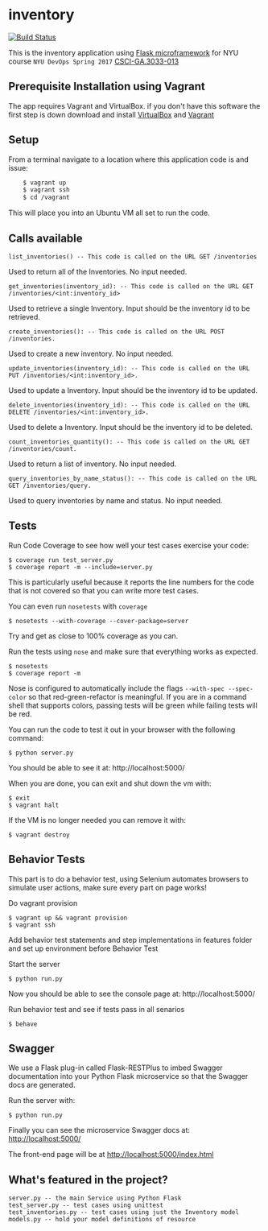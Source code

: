 # inventory

[![Build Status](https://travis-ci.org/NYU-Foxtrot/inventory.svg?branch=master)](https://travis-ci.org/NYU-Foxtrot/inventory)

This is the inventory application using [Flask microframework](http://flask.pocoo.org/) for NYU course `NYU DevOps Spring 2017` [CSCI-GA.3033-013](http://cs.nyu.edu/courses/spring17/CSCI-GA.3033-013/)

## Prerequisite Installation using Vagrant
The app requires Vagrant and VirtualBox. if you don't have this software the first step is down download and install [VirtualBox](https://www.virtualbox.org/) and [Vagrant](https://www.vagrantup.com/)

## Setup
From a terminal navigate to a location where this application code is and issue:
```bash
    $ vagrant up
    $ vagrant ssh
    $ cd /vagrant
```
This will place you into an Ubuntu VM all set to run the code.

## Calls available

    list_inventories() -- This code is called on the URL GET /inventories
Used to return all of the Inventories. No input needed.

    get_inventories(inventory_id): -- This code is called on the URL GET /inventories/<int:inventory_id>
Used to retrieve a single Inventory. Input should be the inventory id to be retrieved.

    create_inventories(): -- This code is called on the URL POST /inventories.
Used to create a new inventory. No input needed.

    update_inventories(inventory_id): -- This code is called on the URL PUT /inventories/<int:inventory_id>.
Used to update a Inventory. Input should be the inventory id to be updated.

    delete_inventories(inventory_id): -- This code is called on the URL DELETE /inventories/<int:inventory_id>. 
Used to delete a Inventory. Input should be the inventory id to be deleted.

    count_inventories_quantity(): -- This code is called on the URL GET /inventories/count.
Used to return a list of inventory. No input needed.

    query_inventories_by_name_status(): -- This code is called on the URL GET /inventories/query.
Used to query inventories by name and status. No input needed.
    
## Tests

Run Code Coverage to see how well your test cases exercise your code:

    $ coverage run test_server.py
    $ coverage report -m --include=server.py

This is particularly useful because it reports the line numbers for the code that is not covered so that you can write more test cases.

You can even run `nosetests` with `coverage`

    $ nosetests --with-coverage --cover-package=server

Try and get as close to 100% coverage as you can.

Run the tests using `nose` and make sure that everything works as expected.

    $ nosetests
    $ coverage report -m

Nose is configured to automatically include the flags `--with-spec --spec-color` so that red-green-refactor is meaningful. If you are in a command shell that supports colors, passing tests will be green while failing tests will be red.

You can run the code to test it out in your browser with the following command:

    $ python server.py

You should be able to see it at: http://localhost:5000/

When you are done, you can exit and shut down the vm with:

    $ exit
    $ vagrant halt

If the VM is no longer needed you can remove it with:

    $ vagrant destroy
    

## Behavior Tests

This part is to do a behavior test, using Selenium automates browsers to simulate user actions, make sure every part on page works!

Do vagrant provision

    $ vagrant up && vagrant provision
    $ vagrant ssh

Add behavior test statements and step implementations in features folder and set up environment before Behavior Test

Start the server

    $ python run.py

Now you should be able to see the console page at: http://localhost:5000/

Run behavior test and see if tests pass in all senarios 

    $ behave 


## Swagger

We use a Flask plug-in called Flask-RESTPlus to imbed Swagger documentation into your Python Flask microservice so that the Swagger docs are generated.

Run the server with:
    
    $ python run.py

Finally you can see the microservice Swagger docs at: [http://localhost:5000/](http://localhost:5000/)

The front-end page will be at [http://localhost:5000/index.html](http://localhost:5000/index.html/)

## What's featured in the project?

    server.py -- the main Service using Python Flask
    test_server.py -- test cases using unittest
    test_inventories.py -- test cases using just the Inventory model
    models.py -- hold your model definitions of resource
